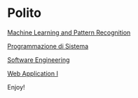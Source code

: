 # Polito
[Machine Learning and Pattern Recognition](firstYear/secondSemester/MachineLearning)

[Programmazione di Sistema](firstYear/secondSemester/PdS)

[Software Engineering](firstYear/secondSemester/SoftEng)

[Web Application I](firstYear/secondSemester/WebAppI)

Enjoy! 